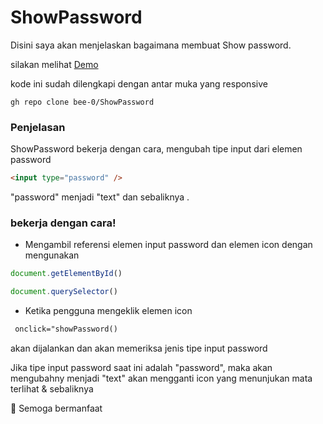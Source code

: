 # ShowPassword


Disini saya akan menjelaskan bagaimana membuat Show password.

silakan melihat [Demo](https://bee-0.github.io/ShowPassword/)


kode ini sudah dilengkapi dengan antar muka yang responsive 
```
gh repo clone bee-0/ShowPassword
```

### Penjelasan

ShowPassword bekerja dengan cara, mengubah tipe input dari elemen password
```html
<input type="password" />
```
"password" menjadi "text" dan sebaliknya .


### bekerja dengan cara!

- Mengambil referensi elemen input  password dan elemen icon dengan mengunakan 
```javascript
document.getElementById()

document.querySelector()
```

- Ketika pengguna mengeklik elemen icon 
```html
 onclick="showPassword()
```
akan dijalankan dan akan memeriksa jenis tipe input password 





Jika tipe input password saat ini adalah "password", maka akan mengubahny menjadi "text"  akan mengganti icon yang menunjukan mata terlihat   &  sebaliknya



📍 Semoga bermanfaat 


